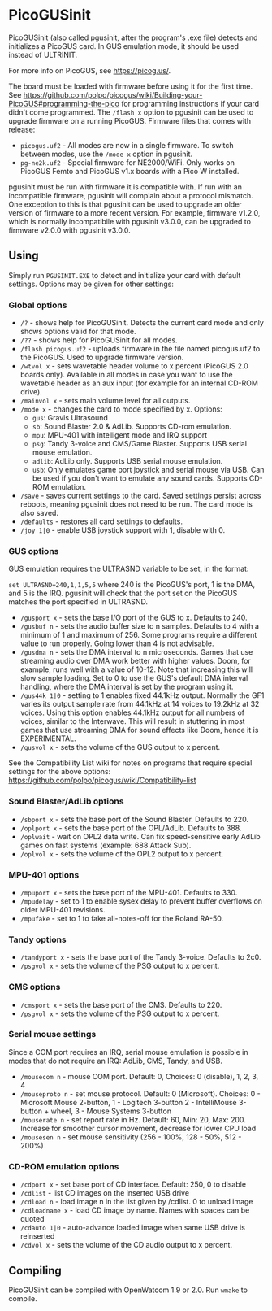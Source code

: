 # PicoGUSinit

PicoGUSinit (also called pgusinit, after the program's .exe file) detects and
initializes a PicoGUS card. In GUS emulation mode, it should be used instead of
ULTRINIT.

For more info on PicoGUS, see https://picog.us/.

The board must be loaded with firmware before using it for the first time. See
https://github.com/polpo/picogus/wiki/Building-your-PicoGUS#programming-the-pico
for programming instructions if your card didn't come programmed. The `/flash
x` option to pgusinit can be used to upgrade firmware on a running PicoGUS.
Firmware files that comes with release:

* `picogus.uf2` - All modes are now in a single firmware. To switch between
  modes, use the `/mode x` option in pgusinit.
* `pg-ne2k.uf2` - Special firmware for NE2000/WiFi. Only works on PicoGUS
  Femto and PicoGUS v1.x boards with a Pico W installed.

pgusinit must be run with firmware it is compatible with. If run with an
incompatible firmware, pgusinit will complain about a protocol mismatch. One
exception to this is that pgusinit can be used to upgrade an older version of
firmware to a more recent version. For example, firmware v1.2.0, which is
normally incompatibile with pgusinit v3.0.0, can be upgraded to firmware
v2.0.0 with pgusinit v3.0.0.

## Using

Simply run `PGUSINIT.EXE` to detect and initialize your card with default
settings. Options may be given for other settings:

### Global options

* `/?` - shows help for PicoGUSinit. Detects the current card mode and only
  shows options valid for that mode.
* `/??` - shows help for PicoGUSinit for all modes.
* `/flash picogus.uf2` - uploads firmware in the file named picogus.uf2 to the
  PicoGUS. Used to upgrade firmware version.
* `/wtvol x` - sets wavetable header volume to x percent (PicoGUS 2.0 boards
  only).  Available in all modes in case you want to use the wavetable header
  as an aux input (for example for an internal CD-ROM drive).
* `/mainvol x` - sets main volume level for all outputs.
* `/mode x` - changes the card to mode specified by x. Options:
    - `gus`: Gravis Ultrasound
    - `sb`: Sound Blaster 2.0 & AdLib. Supports CD-rom emulation.
    - `mpu`: MPU-401 with intelligent mode and IRQ support
    - `psg`: Tandy 3-voice and CMS/Game Blaster. Supports USB serial mouse
      emulation.
    - `adlib`: AdLib only. Supports USB serial mouse emulation.
    - `usb`: Only emulates game port joystick and serial mouse via USB. Can be
      used if you don't want to emulate any sound cards. Supports CD-ROM
      emulation.
* `/save` - saves current settings to the card. Saved settings persist across
  reboots, meaning pgusinit does not need to be run. The card mode is also
  saved.
* `/defaults` - restores all card settings to defaults.
* `/joy 1|0` - enable USB joystick support with 1, disable with 0.

### GUS options

GUS emulation requires the ULTRASND variable to be set, in the format:

`set ULTRASND=240,1,1,5,5` where 240 is the PicoGUS's port, 1 is the DMA, and
5 is the IRQ. pgusinit will check that the port set on the PicoGUS matches the
port specified in ULTRASND.

* `/gusport x` - sets the base I/O port of the GUS to x. Defaults to 240.
* `/gusbuf n` - sets the audio buffer size to n samples. Defaults to 4 with a
  minimum of 1 and maximum of 256. Some programs require a different value to
  run properly. Going lower than 4 is not advisable.
* `/gusdma n` - sets the DMA interval to n microseconds. Games that use
  streaming audio over DMA work better with higher values. Doom, for example,
  runs well with a value of 10-12. Note that increasing this will slow sample
  loading. Set to 0 to use the GUS's default DMA interval handling, where the
  DMA interval is set by the program using it.
* `/gus44k 1|0` - setting to 1 enables fixed 44.1kHz output. Normally the GF1
  varies its output sample rate from 44.1kHz at 14 voices to 19.2kHz at 32
  voices. Using this option enables 44.1kHz output for all numbers of voices,
  similar to the Interwave. This will result in stuttering in most games that
  use streaming DMA for sound effects like Doom, hence it is EXPERIMENTAL.
* `/gusvol x` - sets the volume of the GUS output to x percent.

See the Compatibility List wiki for notes on programs that require special
settings for the above options:
https://github.com/polpo/picogus/wiki/Compatibility-list

### Sound Blaster/AdLib options

* `/sbport x` - sets the base port of the Sound Blaster. Defaults to 220.
* `/oplport x` - sets the base port of the OPL/AdLib. Defaults to 388.
* `/oplwait` - wait on OPL2 data write. Can fix speed-sensitive early AdLib
  games on fast systems (example: 688 Attack Sub).
* `/oplvol x` - sets the volume of the OPL2 output to x percent.

### MPU-401 options

* `/mpuport x` - sets the base port of the MPU-401. Defaults to 330.
* `/mpudelay` - set to 1 to enable sysex delay to prevent buffer overflows on
  older MPU-401 revisions.
* `/mpufake` - set to 1 to fake all-notes-off for the Roland RA-50.

### Tandy options

* `/tandyport x` - sets the base port of the Tandy 3-voice. Defaults to 2c0.
* `/psgvol x` - sets the volume of the PSG output to x percent.

### CMS options

* `/cmsport x` - sets the base port of the CMS. Defaults to 220.
* `/psgvol x` - sets the volume of the PSG output to x percent.

### Serial mouse settings

Since a COM port requires an IRQ, serial mouse emulation is possible in modes
that do not require an IRQ: AdLib, CMS, Tandy, and USB.

* `/mousecom n` - mouse COM port. Default: 0, Choices: 0 (disable), 1, 2, 3, 4
* `/mouseproto n` - set mouse protocol. Default: 0 (Microsoft). Choices:
     0 - Microsoft Mouse 2-button,      1 - Logitech 3-button
     2 - IntelliMouse 3-button + wheel, 3 - Mouse Systems 3-button
* `/mouserate n` - set report rate in Hz. Default: 60, Min: 20, Max: 200.
  Increase for smoother cursor movement, decrease for lower CPU load
* `/mousesen n` - set mouse sensitivity (256 - 100%, 128 - 50%, 512 - 200%)

### CD-ROM emulation options

* `/cdport x` - set base port of CD interface. Default: 250, 0 to disable
* `/cdlist` - list CD images on the inserted USB drive
* `/cdload n` - load image n in the list given by /cdlist. 0 to unload image
* `/cdloadname x` - load CD image by name. Names with spaces can be quoted
* `/cdauto 1|0` - auto-advance loaded image when same USB drive is reinserted
* `/cdvol x` - sets the volume of the CD audio output to x percent.

## Compiling

PicoGUSinit can be compiled with OpenWatcom 1.9 or 2.0. Run `wmake` to compile.
